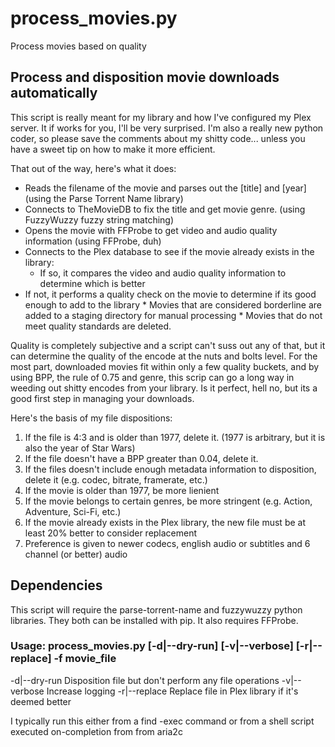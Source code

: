 # process_movies.py
Process movies based on quality

## Process and disposition movie downloads automatically
This script is really meant for my library and how I've configured my Plex server. It if works for you, I'll be very surprised. I'm also a really new python coder, so please save the comments about my shitty code... unless you have a sweet tip on how to make it more efficient. 

That out of the way, here's what it does:
  * Reads the filename of the movie and parses out the [title] and [year] (using the Parse Torrent Name library)
  * Connects to TheMovieDB to fix the title and get movie genre. (using FuzzyWuzzy fuzzy string matching)
  * Opens the movie with FFProbe to get video and audio quality information (using FFProbe, duh)
  * Connects to the Plex database to see if the movie already exists in the library:
  	* If so, it compares the video and audio quality information to determine which is better
   * If not, it performs a quality check on the movie to determine if its good enough to add to the library
    * Movies that are considered borderline are added to a staging directory for manual processing
    * Movies that do not meet quality standards are deleted.

Quality is completely subjective and a script can't suss out any of that, but it can determine the quality of the encode at the nuts and bolts level. For the most part, downloaded movies fit within only a few quality buckets, and by using BPP, the rule of 0.75 and genre, this scrip can go a long way in weeding out shitty encodes from your library. Is it perfect, hell no, but its a good first step in managing your downloads.

Here's the basis of my file dispositions:
1. If the file is 4:3 and is older than 1977, delete it. (1977 is arbitrary, but it is also the year of Star Wars)
2. If the file doesn't have a BPP greater than 0.04, delete it.
3. If the files doesn't include enough metadata information to disposition, delete it (e.g. codec, bitrate, framerate, etc.)
4. If the movie is older than 1977, be more lienient
5. If the movie belongs to certain genres, be more stringent (e.g. Action, Adventure, Sci-Fi, etc.)
6. If the movie already exists in the Plex library, the new file must be at least 20% better to consider replacement
7. Preference is given to newer codecs, english audio or subtitles and 6 channel (or better) audio 

## Dependencies
This script will require the parse-torrent-name and fuzzywuzzy python libraries. They both can be installed with pip. It also requires FFProbe.

### Usage: process_movies.py [-d|--dry-run] [-v|--verbose] [-r|--replace] -f movie_file
  -d|--dry-run    Disposition file but don't perform any file operations
  -v|--verbose    Increase logging
  -r|--replace    Replace file in Plex library if it's deemed better
 
I typically run this either from a find -exec command or from a shell script executed on-completion from from aria2c
 
